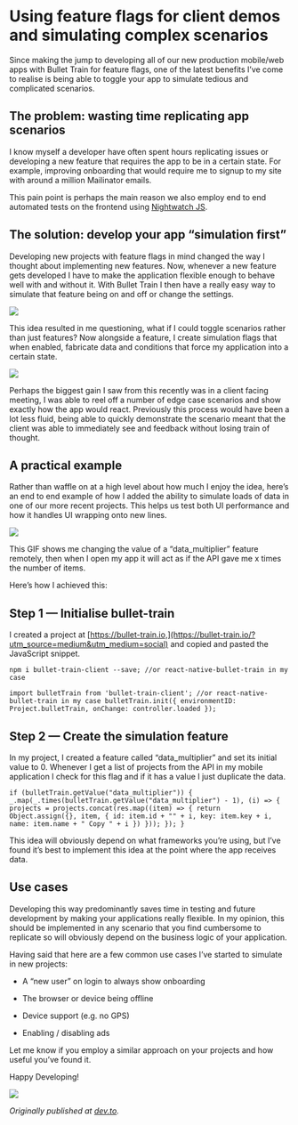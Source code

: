 
# Using feature flags for client demos and simulating complex scenarios

Since making the jump to developing all of our new production mobile/web apps with Bullet Train for feature flags, one of the latest benefits I’ve come to realise is being able to toggle your app to simulate tedious and complicated scenarios.

## The problem: wasting time replicating app scenarios

I know myself a developer have often spent hours replicating issues or developing a new feature that requires the app to be in a certain state. For example, improving onboarding that would require me to signup to my site with around a million Mailinator emails.

This pain point is perhaps the main reason we also employ end to end automated tests on the frontend using [Nightwatch JS](http://nightwatchjs.org/).

## The solution: develop your app “simulation first”

Developing new projects with feature flags in mind changed the way I thought about implementing new features. Now, whenever a new feature gets developed I have to make the application flexible enough to behave well with and without it. With Bullet Train I then have a really easy way to simulate that feature being on and off or change the settings.

![](https://cdn-images-1.medium.com/max/2000/0*uyi24dBayoE_LikC.png)

This idea resulted in me questioning, what if I could toggle scenarios rather than just features? Now alongside a feature, I create simulation flags that when enabled, fabricate data and conditions that force my application into a certain state.

![](https://cdn-images-1.medium.com/max/2000/0*hYvTh_XXmZ7V7due.png)

Perhaps the biggest gain I saw from this recently was in a client facing meeting, I was able to reel off a number of edge case scenarios and show exactly how the app would react. Previously this process would have been a lot less fluid, being able to quickly demonstrate the scenario meant that the client was able to immediately see and feedback without losing train of thought.

## A practical example

Rather than waffle on at a high level about how much I enjoy the idea, here’s an end to end example of how I added the ability to simulate loads of data in one of our more recent projects. This helps us test both UI performance and how it handles UI wrapping onto new lines.

![](https://cdn-images-1.medium.com/max/2000/0*9zSh84aBZwGeL2D2.gif)

This GIF shows me changing the value of a “data_multiplier” feature remotely, then when I open my app it will act as if the API gave me x times the number of items.

Here’s how I achieved this:

## Step 1 — Initialise bullet-train

I created a project at [https://bullet-train.io,](https://bullet-train.io/?utm_source=medium&utm_medium=social) and copied and pasted the JavaScript snippet.

    npm i bullet-train-client --save; //or react-native-bullet-train in my case

    import bulletTrain from 'bullet-train-client'; //or react-native-bullet-train in my case bulletTrain.init({ environmentID: Project.bulletTrain, onChange: controller.loaded });

## Step 2 — Create the simulation feature

In my project, I created a feature called “data_multiplier” and set its initial value to 0. Whenever I get a list of projects from the API in my mobile application I check for this flag and if it has a value I just duplicate the data.

    if (bulletTrain.getValue("data_multiplier")) { _.map(_.times(bulletTrain.getValue("data_multiplier") - 1), (i) => { projects = projects.concat(res.map((item) => { return Object.assign({}, item, { id: item.id + "" + i, key: item.key + i, name: item.name + " Copy " + i }) })); }); }

This idea will obviously depend on what frameworks you’re using, but I’ve found it’s best to implement this idea at the point where the app receives data.

## Use cases

Developing this way predominantly saves time in testing and future development by making your applications really flexible. In my opinion, this should be implemented in any scenario that you find cumbersome to replicate so will obviously depend on the business logic of your application.

Having said that here are a few common use cases I’ve started to simulate in new projects:

* A “new user” on login to always show onboarding

* The browser or device being offline

* Device support (e.g. no GPS)

* Enabling / disabling ads

Let me know if you employ a similar approach on your projects and how useful you’ve found it.

Happy Developing!

![](https://cdn-images-1.medium.com/max/2000/0*TdfyuJ0Oee5idyNs.png)

*Originally published at [dev.to](https://dev.to/kylessg/using-feature-flags-for-client-demos-and-simulating-complex-scenarios-1gih).*
